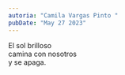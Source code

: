 ```yaml
---
autoria: "Camila Vargas Pinto "
pubDate: "May 27 2023"
---
```


El sol brilloso <br/>
camina con nosotros <br/>
y se apaga.

